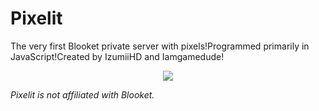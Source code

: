 # Pixelit

The very first Blooket private server with pixels!Programmed primarily in JavaScript!Created by IzumiiHD and Iamgamedude!

<center>
  <img src="https://media.discordapp.net/attachments/1274837347086631027/1412137470446931968/pixelitDiscordBanner.png?ex=68b73301&is=68b5e181&hm=a38fb5aca19ffd0c86a0f135e95660e9aea9121e75cd965466a85f8d67f34b99&=&format=webp&quality=lossless&width=1434&height=806">
</center>

*Pixelit is not affiliated with Blooket.*
